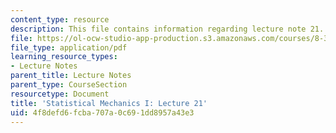 ```yaml
---
content_type: resource
description: This file contains information regarding lecture note 21.
file: https://ol-ocw-studio-app-production.s3.amazonaws.com/courses/8-333-statistical-mechanics-i-statistical-mechanics-of-particles-fall-2013/4f8defd6fcba707a0c691dd8957a43e3_MIT8_333F13_Lec21.pdf
file_type: application/pdf
learning_resource_types:
- Lecture Notes
parent_title: Lecture Notes
parent_type: CourseSection
resourcetype: Document
title: 'Statistical Mechanics I: Lecture 21'
uid: 4f8defd6-fcba-707a-0c69-1dd8957a43e3
---
```

